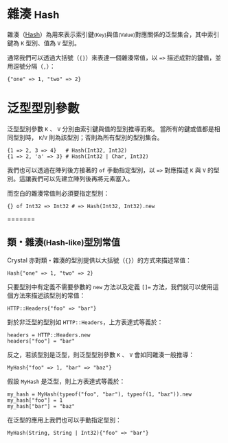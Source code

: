 # 雜湊 <small>Hash</small>

雜湊（[Hash](http://crystal-lang.org/api/Hash.html)）為用來表示索引鍵<small>(Key)</small>與值<small>(Value)</small>對應關係的泛型集合，其中索引鍵為 `K` 型別、值為 `V` 型別。

通常我們可以透過大括號（`{}`）來表達一個雜湊常值，以 `=>` 描述成對的鍵值，並用逗號分隔（`,`）：

```crystal
{"one" => 1, "two" => 2}
```

# 泛型型別參數

泛型型別參數 `K` 、 `V` 分別由索引鍵與值的型別推導而來。
當所有的鍵或值都是相同型別時， `K`/`V` 則為該型別；否則為所有型別的型別集合。

```crystal
{1 => 2, 3 => 4}   # Hash(Int32, Int32)
{1 => 2, 'a' => 3} # Hash(Int32 | Char, Int32)
```

我們也可以透過在陣列後方接著的 `of` 手動指定型別，以 `=>` 對應描述 `K` 與 `V` 的型別。這讓我們可以先建立陣列後再將元素塞入。

而空白的雜湊常值則必須要指定型別：

```crystal
{} of Int32 => Int32 # => Hash(Int32, Int32).new
```

=======
## 類・雜湊<small>(Hash-like)</small>型別常值

Crystal 亦對類・雜湊的型別提供以大括號（`{}`）的方式來描述常值：

```crystal
Hash{"one" => 1, "two" => 2}
```

只要型別中有定義不需要參數的 `new` 方法以及定義 `[]=` 方法，我們就可以使用這個方法來描述該型別的常值：

```crystal
HTTP::Headers{"foo" => "bar"}
```

對於非泛型的型別如 `HTTP::Headers`，上方表達式等義於：

```crystal
headers = HTTP::Headers.new
headers["foo"] = "bar"
```

反之，若該型別是泛型，則泛型型別參數 `K` 、 `V` 會如同雜湊一般推導：

```crystal
MyHash{"foo" => 1, "bar" => "baz"}
```

假設 `MyHash` 是泛型，則上方表達式等義於：

```crystal
my_hash = MyHash(typeof("foo", "bar"), typeof(1, "baz")).new
my_hash["foo"] = 1
my_hash["bar"] = "baz"
```

在泛型的應用上我們也可以手動指定型別：

```crystal
MyHash(String, String | Int32){"foo" => "bar"}
```
